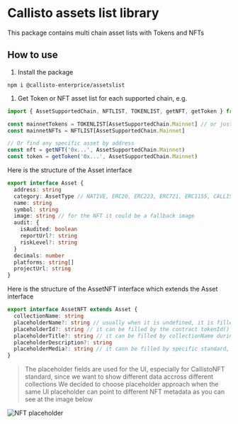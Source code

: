 # Callisto assets list library

This package contains multi chain asset lists with Tokens and NFTs

## How to use
1. Install the package
```
npm i @callisto-enterprice/assetslist
```

1. Get Token or NFT asset list for each supported chain, e.g.
```ts
import { AssetSupportedChain, NFTLIST, TOKENLIST, getNFT, getToken } from '@callisto-enterprise/assetslist'

const mainnetTokens = TOKENLIST[AssetSupportedChain.Mainnet] // or just 820
const mainnetNFTs = NFTLIST[AssetSupportedChain.Mainnet]

// Or find any specific asset by address
const nft = getNFT('0x...', AssetSupportedChain.Mainnet)
const token = getToken('0x...', AssetSupportedChain.Mainnet)
```

Here is the structure of the Asset interface
```ts
export interface Asset {
  address: string
  category: AssetType // NATIVE, ERC20, ERC223, ERC721, ERC1155, CALLISTONFT
  name: string
  symbol: string
  image: string // for the NFT it could be a fallback image
  audit: {
    isAudited: boolean
    reportUrl?: string
    riskLevel?: string
  }
  decimals: number
  platforms: string[]
  projectUrl: string
}
```

Here is the structure of the AssetNFT interface which extends the Asset interface
```ts
export interface AssetNFT extends Asset {
  collectionName: string
  placeholderName?: string // usually when it is undefined, it is filled by Asset.name
  placeholderId?: string // it can be filled by the contract tokenId() during the parsing
  placeholderTitle?: string // it can be filled by collectionName during the parsing
  placeholderDescription?: string
  placeholderMedia?: string // it cann be filled by specific standard, for example for ERC721 is used tokenURI()
}
```

> The placeholder fields are used for the UI, especially for CallistoNFT standard, since we want to show different data accross different collections
> We decided to choose placeholder approach when the same UI placeholder can point to different NFT metadata
> as you can see at the image below

![NFT placeholder](https://asset.callisto.network/images/nft_placeholder.png)